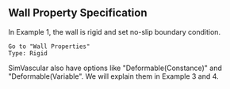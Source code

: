 ## Wall Property Specification

In Example 1, the wall is rigid and set no-slip boundary condition. 

	Go to "Wall Properties"
	Type: Rigid

SimVascular also have options like "Deformable(Constance)" and "Deformable(Variable". We will explain them in Example 3 and 4.

